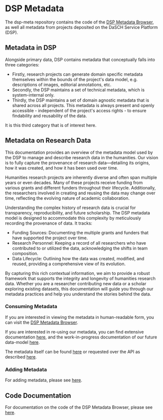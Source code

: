# DSP Metadata

The dsp-meta repository contains the code of the [DSP Metadata Browser](https://meta.dasch.swiss),
as well all metadata from projects deposited on the DaSCH Service Platform (DSP).

## Metadata in DSP

Alongside primary data, DSP contains metadata that conceptually falls into three categories:

- Firstly, research projects can generate domain specific metadata themselves 
  within the bounds of the project's data model, 
  e.g. descriptions of images, editorial annotations, etc.
- Secondly, the DSP maintains a set of technical metadata, which is system-internal only.
- Thirdly, the DSP maintains a set of domain agnostic metadata that is shared across all projects. 
  This metadata is always present and openly accessible - independent of the project's access rights - 
  to ensure findability and reusability of the data.
  
It is this third category that is of interest here. 

## Metadata on Research Data

This documentation provides an overview of the metadata model used by the DSP to manage and describe
research data in the humanities. Our vision is to fully capture the provenance of research data—detailing
its origins, how it was created, and how it has been used over time.

Humanities research projects are inherently diverse and often span multiple years or even decades.
Many of these projects receive funding from various grants and different funders throughout their lifecycle.
Additionally, the researchers involved in creating and reusing the data may change over time, reflecting
the evolving nature of academic collaboration.

Understanding the complex history of research data is crucial for transparency, reproducibility, and future scholarship.
The DSP metadata model is designed to accommodate this complexity by meticulously recording the provenance of data. It
tracks:

- Funding Sources: Documenting the multiple grants and funders that have supported the project over time.
- Research Personnel: Keeping a record of all researchers who have contributed to or utilized the data, acknowledging
  the shifts in team composition.
- Data Lifecycle: Outlining how the data was created, modified, and reused, providing a comprehensive view of its
  evolution.

By capturing this rich contextual information, we aim to provide a robust framework that supports the integrity and
longevity of humanities research data. Whether you are a researcher contributing new data or a scholar exploring
existing datasets, this documentation will guide you through our metadata practices and help you understand the stories
behind the data.

### Consuming Metadata

If you are interested in viewing the metadata in human-readable form,
you can visit the [DSP Metadata Browser](https://meta.dasch.swiss).

If you are interested in re-using our metadata, you can find extensive documentation [here](data/current-datamodel.md),
and the work-in-progress documentation of our future data-model [here](data/future-datamodel.md).

The metadata itself can be found [here](https://github.com/dasch-swiss/dsp-meta/tree/main/data/json)
or requested over the API as described [here](data/api.md).

### Adding Metadata

For adding metadata, please see [here](data/adding-metadata.md).

## Code Documentation

For documentation on the code of the DSP Metadata Browser, please see [here](code/overview.md).
